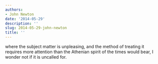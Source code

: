 ```yaml
---
authors:
- John Newton
date: '2014-05-29'
description: ''
slug: 2014-05-29-john-newton
title: ''
---
```

where the subject matter is unpleasing, and the method of treating it requires more attention than the Athenian spirit of the times would bear, I wonder not if it is uncalled for.



